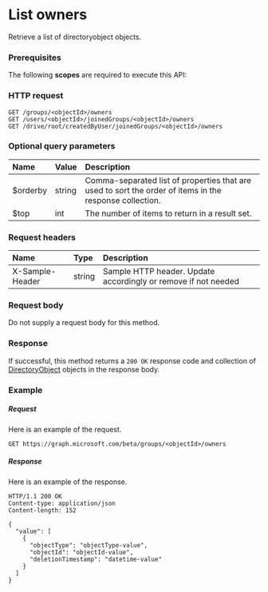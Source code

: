 # List owners

Retrieve a list of directoryobject objects.
### Prerequisites
The following **scopes** are required to execute this API: 
### HTTP request
<!-- { "blockType": "ignored" } -->
```http
GET /groups/<objectId>/owners
GET /users/<objectId>/joinedGroups/<objectId>/owners
GET /drive/root/createdByUser/joinedGroups/<objectId>/owners
```
### Optional query parameters
|Name|Value|Description|
|:---------------|:--------|:-------|
|$orderby|string|Comma-separated list of properties that are used to sort the order of items in the response collection.|
|$top|int|The number of items to return in a result set.|

### Request headers
| Name       | Type | Description|
|:-----------|:------|:----------|
| X-Sample-Header  | string  | Sample HTTP header. Update accordingly or remove if not needed|

### Request body
Do not supply a request body for this method.
### Response
If successful, this method returns a `200 OK` response code and collection of [DirectoryObject](../resources/directoryobject.md) objects in the response body.
### Example
##### Request
Here is an example of the request.
<!-- {
  "blockType": "request",
  "name": "get_owners"
}-->
```http
GET https://graph.microsoft.com/beta/groups/<objectId>/owners
```
##### Response
Here is an example of the response.
<!-- {
  "blockType": "response",
  "truncated": false,
  "@odata.type": "microsoft.graph.directoryobject",
  "isCollection": true
} -->
```http
HTTP/1.1 200 OK
Content-type: application/json
Content-length: 152

{
  "value": [
    {
      "objectType": "objectType-value",
      "objectId": "objectId-value",
      "deletionTimestamp": "datetime-value"
    }
  ]
}
```

<!-- uuid: 8fcb5dbc-d5aa-4681-8e31-b001d5168d79
2015-10-25 14:57:30 UTC -->
<!-- {
  "type": "#page.annotation",
  "description": "List owners",
  "keywords": "",
  "section": "documentation",
  "tocPath": ""
}-->